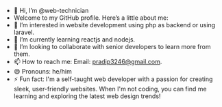 - 👋 Hi, I’m @web-technician
- Welcome to my GitHub profile. Here’s a little about me:
- 👀 I’m interested in website development using php as backend or using laravel.
- 🌱 I’m currently learning reactjs and nodejs. 
- 💞️ I’m looking to collaborate with senior developers to learn more from them. 
- 📫 How to reach me: Email: pradip3246@gmail.com.  
- 😄 Pronouns: he/him
- ⚡ Fun fact: I'm a self-taught web developer with a passion for creating sleek, user-friendly websites. When I'm not coding, you can find me learning and exploring the latest web design trends!

<!---
web-technician/web-technician is a ✨ special ✨ repository because its `README.md` (this file) appears on your GitHub profile.
You can click the Preview link to take a look at your changes.
--->
